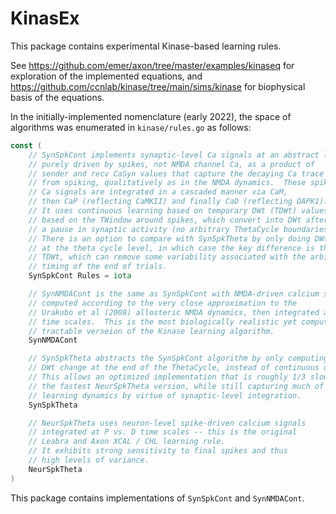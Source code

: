 # KinasEx

This package contains experimental Kinase-based learning rules.

See https://github.com/emer/axon/tree/master/examples/kinaseq for exploration of the implemented equations, and https://github.com/ccnlab/kinase/tree/main/sims/kinase for biophysical basis of the equations.

In the initially-implemented nomenclature (early 2022), the space of algorithms was enumerated in `kinase/rules.go` as follows:

```Go
const (
	// SynSpkCont implements synaptic-level Ca signals at an abstract level,
	// purely driven by spikes, not NMDA channel Ca, as a product of
	// sender and recv CaSyn values that capture the decaying Ca trace
	// from spiking, qualitatively as in the NMDA dynamics.  These spike-driven
	// Ca signals are integrated in a cascaded manner via CaM,
	// then CaP (reflecting CaMKII) and finally CaD (reflecting DAPK1).
	// It uses continuous learning based on temporary DWt (TDWt) values
	// based on the TWindow around spikes, which convert into DWt after
	// a pause in synaptic activity (no arbitrary ThetaCycle boundaries).
	// There is an option to compare with SynSpkTheta by only doing DWt updates
	// at the theta cycle level, in which case the key difference is the use of
	// TDWt, which can remove some variability associated with the arbitrary
	// timing of the end of trials.
	SynSpkCont Rules = iota

	// SynNMDACont is the same as SynSpkCont with NMDA-driven calcium signals
	// computed according to the very close approximation to the
	// Urakubo et al (2008) allosteric NMDA dynamics, then integrated at P vs. D
	// time scales.  This is the most biologically realistic yet computationally
	// tractable verseion of the Kinase learning algorithm.
	SynNMDACont

	// SynSpkTheta abstracts the SynSpkCont algorithm by only computing the
	// DWt change at the end of the ThetaCycle, instead of continuous updating.
	// This allows an optimized implementation that is roughly 1/3 slower than
	// the fastest NeurSpkTheta version, while still capturing much of the
	// learning dynamics by virtue of synaptic-level integration.
	SynSpkTheta

	// NeurSpkTheta uses neuron-level spike-driven calcium signals
	// integrated at P vs. D time scales -- this is the original
	// Leabra and Axon XCAL / CHL learning rule.
	// It exhibits strong sensitivity to final spikes and thus
	// high levels of variance.
	NeurSpkTheta
)
```

This package contains implementations of `SynSpkCont` and `SynNMDACont`.

